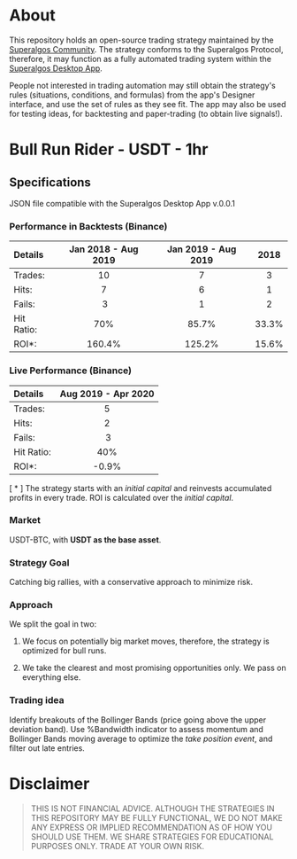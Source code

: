 # About
This repository holds an open-source trading strategy maintained by the [Superalgos Community](https://t.me/superalgoscommunity). The strategy conforms to the Superalgos Protocol, therefore, it may function as a fully automated trading system within the [Superalgos Desktop App](https://superalgos.org/tools-superalgos-desktop-app.shtml). 

People not interested in trading automation may still obtain the strategy's rules (situations, conditions, and formulas) from the app's Designer interface, and use the set of rules as they see fit. The app may also be used for testing ideas, for backtesting and paper-trading (to obtain live signals!).

# Bull Run Rider - USDT - 1hr

## Specifications

JSON file compatible with the Superalgos Desktop App v.0.0.1

### Performance in Backtests (Binance)

| Details | Jan 2018 - Aug 2019 | Jan 2019 - Aug 2019 | 2018 |
| :--- | :---: | :---: | :---: |
| Trades: | 10 | 7 | 3 | 
| Hits: | 7 | 6 | 1 | 
| Fails: | 3 | 1 | 2 | 
| Hit Ratio: | 70% | 85.7% | 33.3% | 
| ROI*: | 160.4% | 125.2% | 15.6% | 

### Live Performance (Binance)

| Details | Aug 2019 - Apr 2020 |
| :--- | :---: |
| Trades: | 5 |
| Hits: | 2 |
| Fails: | 3 |
| Hit Ratio: | 40% |
| ROI*: | -0.9% |


[ * ] The strategy starts with an *initial capital* and reinvests accumulated profits in every trade. ROI is calculated over the *initial capital*.

### Market

USDT-BTC, with **USDT as the base asset**.

### Strategy Goal

Catching big rallies, with a conservative approach to minimize risk.

### Approach

We split the goal in two:

1. We focus on potentially big market moves, therefore, the strategy is optimized for bull runs.

2. We take the clearest and most promising opportunities only. We pass on everything else.

### Trading idea

Identify breakouts of the Bollinger Bands (price going above the upper deviation band). Use %Bandwidth indicator to assess momentum and Bollinger Bands moving average to optimize the *take position event*, and filter out late entries.

# Disclaimer

> THIS IS NOT FINANCIAL ADVICE. ALTHOUGH THE STRATEGIES IN THIS REPOSITORY MAY BE FULLY FUNCTIONAL, WE DO NOT MAKE ANY EXPRESS OR IMPLIED RECOMMENDATION AS OF HOW YOU SHOULD USE THEM. WE SHARE STRATEGIES FOR EDUCATIONAL PURPOSES ONLY. TRADE AT YOUR OWN RISK.
